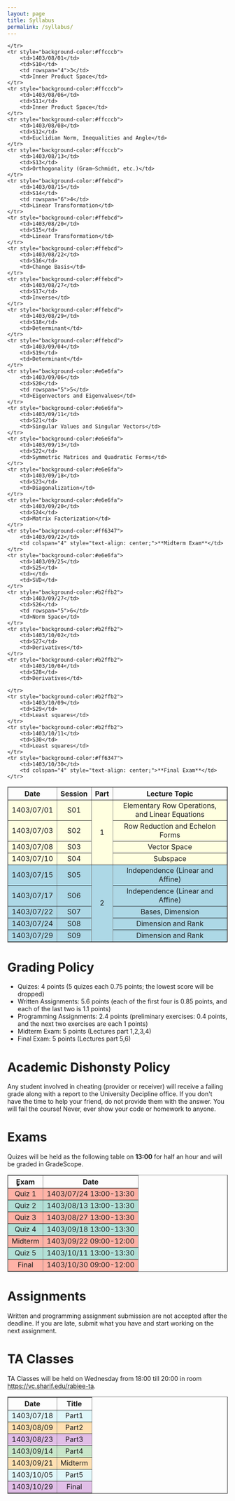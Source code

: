 ```yaml
---
layout: page
title: Syllabus
permalink: /syllabus/
---
```


<table border="1" style="width: 100%; text-align: center;">
    <tr>
        <th>Date</th>
        <th>Session</th>
        <th>Part</th>
        <th>Lecture Topic</th>
    </tr>
    <tr style="background-color:#ffffe0">
        <td>1403/07/01</td>
        <td>S01</td>
        <td rowspan="4">1</td>
        <td>Elementary Row Operations, and Linear Equations</td>
    </tr>
    <tr style="background-color:#ffffe0">
        <td>1403/07/03</td>
        <td>S02</td>
        <td>Row Reduction and Echelon Forms</td>
    </tr>
    <tr style="background-color:#ffffe0">
        <td>1403/07/08</td>
        <td>S03</td>
        <td>Vector Space</td>
    </tr>
    <tr style="background-color:#ffffe0">
        <td>1403/07/10</td>
        <td>S04</td>
        <td>Subspace</td>
    </tr>
    <tr style="background-color:#add8e6">
        <td>1403/07/15</td>
        <td>S05</td>
        <td rowspan="5">2</td>
        <td>Independence (Linear and Affine)</td>
    </tr>
    <tr style="background-color:#add8e6">
        <td>1403/07/17</td>
        <td>S06</td>
        <td>Independence (Linear and Affine)</td>
    </tr>
    <tr style="background-color:#add8e6">
        <td>1403/07/22</td>
        <td>S07</td>
        <td>Bases, Dimension</td>
    </tr>
    <tr style="background-color:#add8e6">
        <td>1403/07/24</td>
        <td>S08</td>
        <td>Dimension and Rank</td>
    </tr>
    <tr style="background-color:#add8e6">
        <td>1403/07/29</td>
        <td>S09</td>
        <td>Dimension and Rank</td>
        
    </tr>
    <tr style="background-color:#ffcccb">
        <td>1403/08/01</td>
        <td>S10</td>
        <td rowspan="4">3</td>
        <td>Inner Product Space</td>
    </tr>
    <tr style="background-color:#ffcccb">
        <td>1403/08/06</td>
        <td>S11</td>
        <td>Inner Product Space</td>
    </tr>
    <tr style="background-color:#ffcccb">
        <td>1403/08/08</td>
        <td>S12</td>
        <td>Euclidian Norm, Inequalities and Angle</td>
    </tr>
    <tr style="background-color:#ffcccb">
        <td>1403/08/13</td>
        <td>S13</td>
        <td>Orthogonality (Gram–Schmidt, etc.)</td>
    </tr>
    <tr style="background-color:#ffebcd">
        <td>1403/08/15</td>
        <td>S14</td>
        <td rowspan="6">4</td>
        <td>Linear Transformation</td>
    </tr>
    <tr style="background-color:#ffebcd">
        <td>1403/08/20</td>
        <td>S15</td>
        <td>Linear Transformation</td>
    </tr>
    <tr style="background-color:#ffebcd">
        <td>1403/08/22</td>
        <td>S16</td>
        <td>Change Basis</td>
    </tr>
    <tr style="background-color:#ffebcd">
        <td>1403/08/27</td>
        <td>S17</td>
        <td>Inverse</td>
    </tr>
    <tr style="background-color:#ffebcd">
        <td>1403/08/29</td>
        <td>S18</td>
        <td>Determinant</td>
    </tr>
    <tr style="background-color:#ffebcd">
        <td>1403/09/04</td>
        <td>S19</td>
        <td>Determinant</td>
    </tr>
    <tr style="background-color:#e6e6fa">
        <td>1403/09/06</td>
        <td>S20</td>
        <td rowspan="5">5</td>
        <td>Eigenvectors and Eigenvalues</td>
    </tr>
    <tr style="background-color:#e6e6fa">
        <td>1403/09/11</td>
        <td>S21</td>
        <td>Singular Values and Singular Vectors</td>
    </tr>
    <tr style="background-color:#e6e6fa">
        <td>1403/09/13</td>
        <td>S22</td>
        <td>Symmetric Matrices and Quadratic Forms</td>
    </tr>
    <tr style="background-color:#e6e6fa">
        <td>1403/09/18</td>
        <td>S23</td>
        <td>Diagonalization</td>
    </tr>
    <tr style="background-color:#e6e6fa">
        <td>1403/09/20</td>
        <td>S24</td>
        <td>Matrix Factorization</td>
    </tr>
    <tr style="background-color:#ff6347">
        <td>1403/09/22</td>
        <td colspan="4" style="text-align: center;">**Midterm Exam**</td>
    </tr>
    <tr style="background-color:#e6e6fa">
        <td>1403/09/25</td>
        <td>S25</td>
        <td></td>
        <td>SVD</td>
    </tr>
    <tr style="background-color:#b2ffb2">
        <td>1403/09/27</td>
        <td>S26</td>
        <td rowspan="5">6</td>
        <td>Norm Space</td>
    </tr>
    <tr style="background-color:#b2ffb2">
        <td>1403/10/02</td>
        <td>S27</td>
        <td>Derivatives</td>
    </tr>
    <tr style="background-color:#b2ffb2">
        <td>1403/10/04</td>
        <td>S28</td>
        <td>Derivatives</td>

    </tr>
    <tr style="background-color:#b2ffb2">
        <td>1403/10/09</td>
        <td>S29</td>
        <td>Least squares</td>
    </tr>
    <tr style="background-color:#b2ffb2">
        <td>1403/10/11</td>
        <td>S30</td>
        <td>Least squares</td>
    </tr>
    <tr style="background-color:#ff6347">
        <td>1403/10/30</td>
        <td colspan="4" style="text-align: center;">**Final Exam**</td>
    </tr>
</table>


# Grading Policy
  * Quizes: 4 points (5 quizes each 0.75 points; the lowest score will be dropped)
  * Written Assignments: 5.6 points (each of the first four is 0.85 points, and each of the last two is 1.1 points)
  * Programming Assignments: 2.4 points (preliminary exercises: 0.4 points, and the next two exercises are each 1 points)
  * Midterm Exam: 5 points (Lectures part 1,2,3,4)
  * Final Exam: 5 points (Lectures part 5,6) 

# Academic Dishonsty Policy
Any student involved in cheating (provider or receiver) will receive a failing grade along with a report to the University Decipline office. If you don't have the time to help your friend, do not provide them with the answer. You will fail the course! Never, ever show your code or homework to anyone. 

# Exams
Quizes will be held as the following table on **13:00** for half an hour and will be graded in GradeScope. 

<table border="1" style="width: 100%; text-align: center;">
  <tr>
    <th>ٍExam</th>
    <th>Date</th>
  </tr>
  <tr style="background-color: #FFB2A6;">
    <td>Quiz 1</td>
    <td>1403/07/24 13:00-13:30</td>
  </tr>
  <tr style="background-color: #B2E0D6;">
    <td>Quiz 2</td>
    <td>1403/08/13 13:00-13:30</td>
  </tr>
  <tr style="background-color: #FFB2A6;">
    <td>Quiz 3</td>
    <td>1403/08/27 13:00-13:30</td>
  </tr>
  <tr style="background-color: #B2E0D6;">
    <td>Quiz 4</td>
    <td>1403/09/18 13:00-13:30</td>
  </tr>
  <tr style="background-color: #FFB2A6;">
    <td>Midterm</td>
    <td>1403/09/22 09:00-12:00</td>
  </tr>
  <tr style="background-color: #B2E0D6;">
    <td>Quiz 5</td>
    <td>1403/10/11 13:00-13:30</td>
  </tr>
  <tr style="background-color: #FFB2A6;">
    <td>Final</td>
    <td>1403/10/30 09:00-12:00</td>
  </tr>
</table>


# Assignments
Written and programming assignment submission are not accepted after the deadline. If you are late, submit what you have and start working on the next assignment.


# TA Classes
TA Classes will be held on Wednesday from 18:00 till 20:00 in room https://vc.sharif.edu/rabiee-ta.

<table border="1" style="width: 100%; text-align: center;">
  <tr>
    <th>Date</th>
    <th>Title</th>
  </tr>
  <tr style="background-color: #e0f7fa;">
    <td>1403/07/18</td>
    <td>Part1</td>
  </tr>
  <tr style="background-color: #ffe0b2;">
    <td>1403/08/09</td>
    <td>Part2</td>
  </tr>
  <tr style="background-color: #e1bee7;">
    <td>1403/08/23</td>
    <td>Part3</td>
  </tr>
  <tr style="background-color: #c8e6c9;">
    <td>1403/09/14</td>
    <td>Part4</td>
  </tr>
  <tr style="background-color: #ffe0b2;">
    <td>1403/09/21</td>
    <td>Midterm</td>
  </tr>
  <tr style="background-color: #e0f7fa;">
    <td>1403/10/05</td>
    <td>Part5</td>
  </tr>
  <tr style="background-color: #e1bee7;">
    <td>1403/10/29</td>
    <td>Final</td>
  </tr>
</table>


